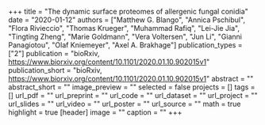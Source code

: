 +++
title = "The dynamic surface proteomes of allergenic fungal conidia"
date = "2020-01-12"
authors = ["Matthew G. Blango", "Annica Pschibul", "Flora Rivieccio", "Thomas Krueger", "Muhammad Rafiq", "Lei-Jie Jia", "Tingting Zheng", "Marie Goldmann", "Vera Voltersen", "Jun Li", "Gianni Panagiotou", "Olaf Kniemeyer", "Axel A. Brakhage"]
publication_types = ["2"]
publication = "bioRxiv, https://www.biorxiv.org/content/10.1101/2020.01.10.902015v1"
publication_short = "bioRxiv, https://www.biorxiv.org/content/10.1101/2020.01.10.902015v1"
abstract = ""
abstract_short = ""
image_preview = ""
selected = false
projects = []
tags = []
url_pdf = ""
url_preprint = ""
url_code = ""
url_dataset = ""
url_project = ""
url_slides = ""
url_video = ""
url_poster = ""
url_source = ""
math = true
highlight = true
[header]
image = ""
caption = ""
+++
